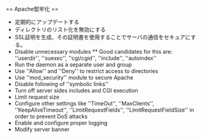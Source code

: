 
== Apache堅牢化 ==
* 定期的にアップデートする
* ディレクトリのリスト化を無効にする
* SSL証明を生成、その証明書を使用することでサーバの通信をセキュアにする。
* Disable unnecessary modules
** Good candidates for this are: ''userdir'', ''suexec'', ''cgi/cgid'', ''include'', ''autoindex''
* Run the daemon as a separate user and group
* Use ''Allow'' and ''Deny'' to restrict access to directories
* Use ''mod_security'' module to secure Apache
* Disable following of ''symbolic links''
* Turn off server sides includes and CGI execution
* Limit request size
* Configure other settings like ''TimeOut'', ''MaxClients'', ''KeepAliveTimeout'', ''LimitRequestFields'', ''LimitRequestFieldSize'' in order to prevent DoS attacks
* Enable and configure proper logging
* Modify server banner


